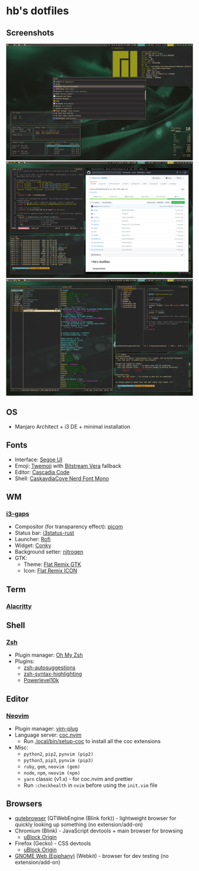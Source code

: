 # hb's dotfiles

## Screenshots

![Screenshot 1](/screenshot1.png?raw=true 'Screenshot 1')
![Screenshot 2](/screenshot2.png?raw=true 'Screenshot 2')
![Screenshot 3](/screenshot3.png?raw=true 'Screenshot 3')

## OS

- Manjaro Architect + i3 DE + minimal installation

## Fonts

- Interface: [Segoe UI](https://github.com/mrbvrz/segoe-ui-linux#how-to-install-it)
- Emoji: [Twemoji](https://github.com/eosrei/twemoji-color-font/releases) with [Bitstream Vera](https://www.gnome.org/fonts/) fallback
- Editor: [Cascadia Code](https://github.com/microsoft/cascadia-code/releases)
- Shell: [CaskaydiaCove Nerd Font Mono](https://github.com/ryanoasis/nerd-fonts/tree/master/patched-fonts/CascadiaCode/complete)

## WM

### [i3-gaps](https://github.com/Airblader/i3/wiki/Installation)

- Compositor (for transparency effect): [picom](https://github.com/yshui/picom/)
- Status bar: [i3status-rust](https://github.com/greshake/i3status-rust)
- Launcher: [Rofi](https://github.com/davatorium/rofi/blob/next/INSTALL.md#install-distribution)
- Widget: [Conky](https://github.com/brndnmtthws/conky/wiki/Installation#conky-on-operating-systems)
- Background setter: [nitrogen](https://github.com/l3ib/nitrogen/)
- GTK:
  - Theme: [Flat Remix GTK](https://drasite.com/flat-remix-gtk)
  - Icon: [Flat Remix ICON](https://drasite.com/flat-remix)

## Term

### [Alacritty](https://github.com/alacritty/alacritty#installation)

## Shell

### [Zsh](https://github.com/ohmyzsh/ohmyzsh/wiki/Installing-ZSH)

- Plugin manager: [Oh My Zsh](https://github.com/ohmyzsh/ohmyzsh#basic-installation)
- Plugins:
  - [zsh-autosuggestions](https://github.com/zsh-users/zsh-autosuggestions/blob/master/INSTALL.md#oh-my-zsh)
  - [zsh-syntax-highlighting](https://github.com/zsh-users/zsh-syntax-highlighting/blob/master/INSTALL.md#oh-my-zsh)
  - [Powerlevel10k](https://github.com/romkatv/powerlevel10k#oh-my-zsh)

## Editor

### [Neovim](https://github.com/neovim/neovim/wiki/Installing-Neovim#install-from-package)

- Plugin manager: [vim-plug](https://github.com/junegunn/vim-plug#neovim)
- Language server: [coc.nvim](https://github.com/neoclide/coc.nvim#quick-start)
  - Run [.local/bin/setup-coc](/.local/bin/setup-coc) to install all the coc extensions
- Misc:
  - `python2`, `pip2`, `pynvim (pip2)`
  - `python3`, `pip3`, `pynvim (pip3)`
  - `ruby`, `gem`, `neovim (gem)`
  - `node`, `npm`, `neovim (npm)`
  - `yarn` classic (v1.x) - for coc.nvim and prettier
  - Run `:checkhealth` in `nvim` before using the `init.vim` file

## Browsers

- [qutebrowser](https://qutebrowser.org/doc/install.html) (QTWebEngine (Blink fork)) - lightweight browser for quickly looking up something (no extension/add-on)
- Chromium (Blink) - JavaScript devtools + main browser for browsing
  - [uBlock Origin](https://chrome.google.com/webstore/detail/ublock-origin/cjpalhdlnbpafiamejdnhcphjbkeiagm)
- Firefox (Gecko) - CSS devtools
  - [uBlock Origin](https://addons.mozilla.org/en-US/firefox/addon/ublock-origin/)
- [GNOME Web (Epiphany)](https://wiki.gnome.org/Apps/Web) (Webkit) - browser for dev testing (no extension/add-on)

